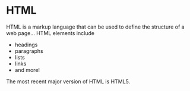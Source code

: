 <h1>HTML</h1>

<p>HTML is a markup language that can be used to define the structure of a web page... HTML elements include</p>

<ul>
<li>headings</li>
<li>paragraphs</li>
<li>lists</li>
<li>links</li>
<li>and more!</li>
</ul>

<p>The most recent major version of HTML is HTML5.</p>